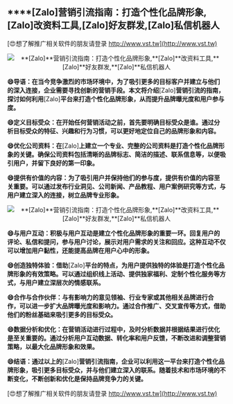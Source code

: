 ## ****[Zalo]**营销引流指南：打造个性化品牌形象,**[Zalo]**改资料工具,**[Zalo]**好友群发,**[Zalo]**私信机器人**

[😍想了解推广相关软件的朋友请登录 http://www.vst.tw](http://www.vst.tw)

 <center><img src="https://vst.tw/MP4/tuiguang/png/3.png" alt="**[Zalo]**营销引流指南：打造个性化品牌形象,**[Zalo]**改资料工具,**[Zalo]**好友群发,**[Zalo]**私信机器人"></center>

**😄导语：在当今竞争激烈的市场环境中，为了吸引更多的目标客户并建立与他们的深入连接，企业需要寻找创新的营销手段。本文将介绍**[Zalo]**营销引流的指南，探讨如何利用**[Zalo]**平台来打造个性化品牌形象，从而提升品牌曝光度和用户参与度。**

**😄定义目标受众：在开始任何营销活动之前，首先要明确目标受众是谁。通过分析目标受众的特征、兴趣和行为习惯，可以更好地定位自己的品牌形象和内容。**

**😄优化公司资料：在**[Zalo]**上建立一个专业、完整的公司资料是打造个性化品牌形象的关键。确保公司资料包括清晰的品牌标志、简洁的描述、联系信息等，以便吸引用户，并留下良好的第一印象。**

**😄提供有价值的内容：为了吸引用户并保持他们的参与度，提供有价值的内容至关重要。可以通过发布行业洞见、公司新闻、产品教程、用户案例研究等方式，与用户建立深入的连接，树立品牌专业形象。**

 <center><img src="https://vst.tw/MP4/tuiguang/png/2.png" alt="**[Zalo]**营销引流指南：打造个性化品牌形象,**[Zalo]**改资料工具,**[Zalo]**好友群发,**[Zalo]**私信机器人"></center>

**😄与用户互动：积极与用户互动是建立个性化品牌形象的重要一环。回复用户的评论、私信和提问，参与用户讨论，展示对用户需求的关注和回应。这种互动不仅可以增加用户黏性，还能提高品牌在用户心中的形象。**

**😄创造独特体验：借助**[Zalo]**平台的特点，为用户提供独特的体验是打造个性化品牌形象的有效策略。可以通过组织线上活动、提供独家福利、定制个性化服务等方式，与用户建立深层次的情感联系。**

**😄合作与合作伙伴：与有影响力的意见领袖、行业专家或其他相关品牌进行合作，可以进一步扩大品牌曝光度和影响力。通过合作推广、交叉宣传等方式，借助他们的粉丝基础来吸引更多的目标受众。**

**😄数据分析和优化：在营销活动进行过程中，及时分析数据并根据结果进行优化是至关重要的。通过分析用户互动数据、转化率和用户反馈，不断改进和调整营销策略，以最大化品牌形象和效果。**

**😄结语：通过以上的**[Zalo]**营销引流指南，企业可以利用这一平台来打造个性化品牌形象，吸引更多目标受众，并与他们建立深入的联系。随着技术和市场环境的不断变化，不断创新和优化是保持品牌竞争力的关键。**

[😍想了解推广相关软件的朋友请登录 http://www.vst.tw](http://www.vst.tw)



